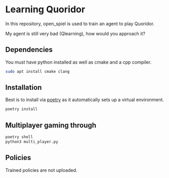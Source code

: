 # Learning Quoridor

In this repository, open_spiel is used to train an agent to play Quoridor.

My agent is still very bad (Qlearning), how would you approach it?

## Dependencies

You must have python installed as well as cmake and a cpp compiler.

```bash
sudo apt install cmake clang
```

## Installation

Best is to install via [poetry](https://python-poetry.org/docs/) 
as it automatically sets up a virtual environment.

```bash
poetry install
```

## Multiplayer gaming through

```bash
poetry shell
python3 multi_player.py
```

## Policies

Trained policies are not uploaded.
